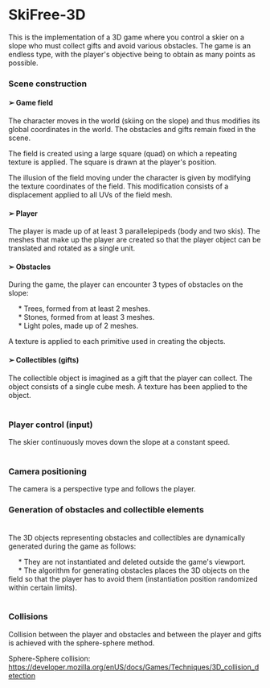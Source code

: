 # SkiFree-3D

This is the implementation of a 3D game where you control a skier on a slope who must collect gifts and avoid various obstacles. The game is an endless type, with the player's objective being to obtain as many points as possible.

### Scene construction

#### ➢ Game field

The character moves in the world (skiing on the slope) and thus modifies its global coordinates in the world. The obstacles and gifts remain fixed in the scene.

The field is created using a large square (quad) on which a repeating texture is applied. The square is drawn at the player's position.

The illusion of the field moving under the character is given by modifying the texture coordinates of the field. This modification consists of a displacement applied to all UVs of the field mesh.


#### ➢ Player

The player is made up of at least 3 parallelepipeds (body and two skis). The meshes that make up the player are created so that the player object can be translated and rotated as a single unit.


#### ➢ Obstacles

During the game, the player can encounter 3 types of obstacles on the slope:

&nbsp;&nbsp;&nbsp;&nbsp;&nbsp;* Trees, formed from at least 2 meshes. <br>
&nbsp;&nbsp;&nbsp;&nbsp;&nbsp;* Stones, formed from at least 3 meshes. <br>
&nbsp;&nbsp;&nbsp;&nbsp;&nbsp;* Light poles, made up of 2 meshes. <br>

A texture is applied to each primitive used in creating the objects.


#### ➢ Collectibles (gifts)

The collectible object is imagined as a gift that the player can collect. The object consists of a single cube mesh. A texture has been applied to the object. <br><br>


### Player control (input)

The skier continuously moves down the slope at a constant speed. <br><br>

### Camera positioning

The camera is a perspective type and follows the player.

### Generation of obstacles and collectible elements <br><br>

The 3D objects representing obstacles and collectibles are dynamically generated during the game as follows:

&nbsp;&nbsp;&nbsp;&nbsp;&nbsp;* They are not instantiated and deleted outside the game's viewport. <br>
&nbsp;&nbsp;&nbsp;&nbsp;&nbsp;* The algorithm for generating obstacles places the 3D objects on the field so that the player has to avoid them (instantiation position randomized within certain limits). <br><br>

### Collisions

Collision between the player and obstacles and between the player and gifts is achieved with the sphere-sphere method.

Sphere-Sphere collision: https://developer.mozilla.org/enUS/docs/Games/Techniques/3D_collision_detection
